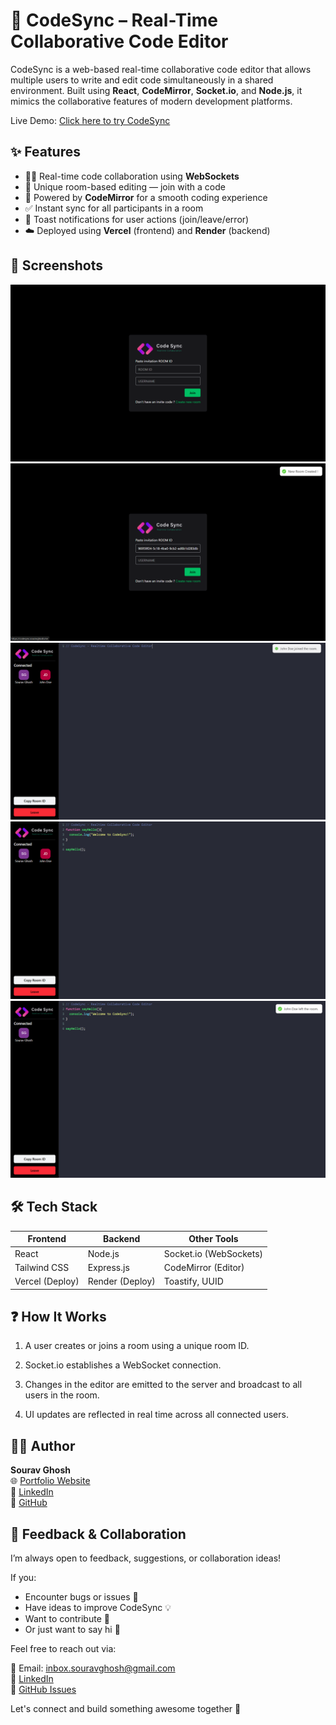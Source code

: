 # 🚀 CodeSync – Real-Time Collaborative Code Editor

CodeSync is a web-based real-time collaborative code editor that allows multiple users to write and edit code simultaneously in a shared environment. Built using **React**, **CodeMirror**, **Socket.io**, and **Node.js**, it mimics the collaborative features of modern development platforms.

Live Demo: [Click here to try CodeSync](https://codesync.souravghosh.me)  




## ✨ Features

- 🧑‍💻 Real-time code collaboration using **WebSockets**
- 🔐 Unique room-based editing — join with a code
- 🧠 Powered by **CodeMirror** for a smooth coding experience
- ✅ Instant sync for all participants in a room
- 🔔 Toast notifications for user actions (join/leave/error)
- ☁️ Deployed using **Vercel** (frontend) and **Render** (backend)



## 📸 Screenshots


![image 1](./frontend/public/Screenshot-1.png)
![image 2](./frontend/public/Screenshot-2.png)
![image 3](./frontend/public/Screenshot-3.png)
![image 4](./frontend/public/Screenshot-4.png)
![image 5](./frontend/public/Screenshot-5.png)



## 🛠️ Tech Stack

| Frontend  | Backend  | Other Tools        |
|-----------|----------|--------------------|
| React     | Node.js  | Socket.io (WebSockets) |
| Tailwind CSS | Express.js | CodeMirror (Editor) |
| Vercel (Deploy) | Render (Deploy) | Toastify, UUID |



## ❓ How It Works
1. A user creates or joins a room using a unique room ID.

2. Socket.io establishes a WebSocket connection.

3. Changes in the editor are emitted to the server and broadcast to all users in the room.

4. UI updates are reflected in real time across all connected users.


## 🧑‍💻 Author

**Sourav Ghosh**  
🌐 [Portfolio Website](https://souravghosh.me)  
🔗 [LinkedIn](https://linkedin.com/in/souravghosh121)  
🐙 [GitHub](https://github.com/souravghoshofficial)


## 💬 Feedback & Collaboration

I’m always open to feedback, suggestions, or collaboration ideas!

If you:
- Encounter bugs or issues 🐛
- Have ideas to improve CodeSync 💡
- Want to contribute 🤝
- Or just want to say hi 👋

Feel free to reach out via:

📧 Email: inbox.souravghosh@gmail.com  
🔗 [LinkedIn](https://linkedin.com/in/souravghosh121)  
🐙 [GitHub Issues](https://github.com/souravghoshofficial/codesync/issues)

Let's connect and build something awesome together 🚀


